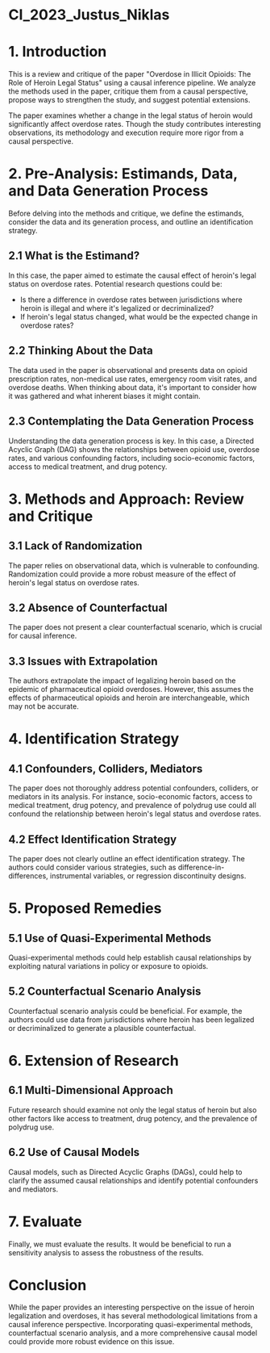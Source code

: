 # CI_2023_Justus_Niklas

# 1. Introduction
This is a review and critique of the paper "Overdose in Illicit Opioids: The Role of Heroin Legal Status" using a causal inference pipeline. We analyze the methods used in the paper, critique them from a causal perspective, propose ways to strengthen the study, and suggest potential extensions.

The paper examines whether a change in the legal status of heroin would significantly affect overdose rates. Though the study contributes interesting observations, its methodology and execution require more rigor from a causal perspective.

# 2. Pre-Analysis: Estimands, Data, and Data Generation Process
Before delving into the methods and critique, we define the estimands, consider the data and its generation process, and outline an identification strategy.

## 2.1 What is the Estimand?
In this case, the paper aimed to estimate the causal effect of heroin's legal status on overdose rates. Potential research questions could be:

* Is there a difference in overdose rates between jurisdictions where heroin is illegal and where it's legalized or decriminalized?
* If heroin's legal status changed, what would be the expected change in overdose rates?

## 2.2 Thinking About the Data
The data used in the paper is observational and presents data on opioid prescription rates, non-medical use rates, emergency room visit rates, and overdose deaths. When thinking about data, it's important to consider how it was gathered and what inherent biases it might contain.

## 2.3 Contemplating the Data Generation Process
Understanding the data generation process is key. In this case, a Directed Acyclic Graph (DAG) shows the relationships between opioid use, overdose rates, and various confounding factors, including socio-economic factors, access to medical treatment, and drug potency.

# 3. Methods and Approach: Review and Critique

## 3.1 Lack of Randomization
The paper relies on observational data, which is vulnerable to confounding. Randomization could provide a more robust measure of the effect of heroin's legal status on overdose rates.

## 3.2 Absence of Counterfactual
The paper does not present a clear counterfactual scenario, which is crucial for causal inference.

## 3.3 Issues with Extrapolation
The authors extrapolate the impact of legalizing heroin based on the epidemic of pharmaceutical opioid overdoses. However, this assumes the effects of pharmaceutical opioids and heroin are interchangeable, which may not be accurate.

# 4. Identification Strategy

## 4.1 Confounders, Colliders, Mediators
The paper does not thoroughly address potential confounders, colliders, or mediators in its analysis. For instance, socio-economic factors, access to medical treatment, drug potency, and prevalence of polydrug use could all confound the relationship between heroin's legal status and overdose rates.

## 4.2 Effect Identification Strategy
The paper does not clearly outline an effect identification strategy. The authors could consider various strategies, such as difference-in-differences, instrumental variables, or regression discontinuity designs.

# 5. Proposed Remedies

## 5.1 Use of Quasi-Experimental Methods
Quasi-experimental methods could help establish causal relationships by exploiting natural variations in policy or exposure to opioids.

## 5.2 Counterfactual Scenario Analysis
Counterfactual scenario analysis could be beneficial. For example, the authors could use data from jurisdictions where heroin has been legalized or decriminalized to generate a plausible counterfactual.

# 6. Extension of Research

## 6.1 Multi-Dimensional Approach
Future research should examine not only the legal status of heroin but also other factors like access to treatment, drug potency, and the prevalence of polydrug use.

## 6.2 Use of Causal Models
Causal models, such as Directed Acyclic Graphs (DAGs), could help to clarify the assumed causal relationships and identify potential confounders and mediators.

# 7. Evaluate

Finally, we must evaluate the results. It would be beneficial to run a sensitivity analysis to assess the robustness of the results.

# Conclusion

While the paper provides an interesting perspective on the issue of heroin legalization and overdoses, it has several methodological limitations from a causal inference perspective. Incorporating quasi-experimental methods, counterfactual scenario analysis, and a more comprehensive causal model could provide more robust evidence on this issue.
